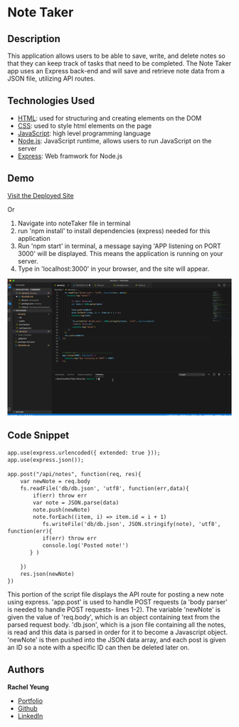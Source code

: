 # Note Taker

## Description
This application allows users to be able to save, write, and delete notes so that they can keep track of tasks that need to be completed. The Note Taker app uses an Express back-end and will save and retrieve note data from a JSON file, utilizing API routes.


## Technologies Used

* [HTML](https://developer.mozilla.org/en-US/docs/Web/HTML): used for structuring and creating elements on the DOM
* [CSS](https://developer.mozilla.org/en-US/docs/Web/CSS): used to style html elements on the page
* [JavaScript](https://developer.mozilla.org/en-US/docs/Web/JavaScript): high level programming language
* [Node.js](https://developer.mozilla.org/en-US/docs/Web/API/Node): JavaScript runtime, allows users to run JavaScript on the server
* [Express](https://expressjs.com/): Web framwork for Node.js

## Demo
[Visit the Deployed Site](https://notetaker-ry.herokuapp.com/)

Or

1. Navigate into noteTaker file in terminal
2. run 'npm install' to install dependencies (express) needed for this application
3. Run 'npm start' in terminal, a message saying 'APP listening on PORT 3000' will be displayed. This means the application is running on your server.
4. Type in 'localhost:3000' in your browser, and the site will appear.

![gif](public/assets/siteDemo.gif)


## Code Snippet

```
app.use(express.urlencoded({ extended: true }));
app.use(express.json());

app.post("/api/notes", function(req, res){
    var newNote = req.body
    fs.readFile('db/db.json', 'utf8', function(err,data){
        if(err) throw err
        var note = JSON.parse(data)
        note.push(newNote)
        note.forEach((item, i) => item.id = i + 1)
           fs.writeFile('db/db.json', JSON.stringify(note), 'utf8', function(err){
           if(err) throw err
           console.log('Posted note!')
       } )

    })
    res.json(newNote)
})

```
This portion of the script file displays the API route for posting a new note using express. 'app.post' is used to handle POST requests (a 'body parser' is needed to handle POST requests- lines 1-2). The variable 'newNote' is given the value of 'req.body', which is an object containing text from the parsed request body. 'db.json', which is a json file containing all the notes, is read and this data is parsed in order for it to become a Javascript object. 'newNote' is then pushed into the JSON data array, and each post is given an ID so a note with a specific ID can then be deleted later on. 

## Authors

**Rachel Yeung**
* [Portfolio](https://xrachhel.github.io/updatedPortfolio/)
* [Github](https://github.com/xrachhel)
* [LinkedIn](https://www.linkedin.com/in/rachel-yeung-814986159/)

